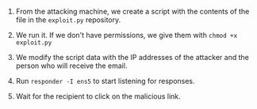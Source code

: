 1. From the attacking machine, we create a script with the contents of the file in the `exploit.py` repository.

2. We run it. If we don't have permissions, we give them with `chmod +x exploit.py`

3. We modify the script data with the IP addresses of the attacker and the person who will receive the email.

4. Run `responder -I ens5` to start listening for responses.

5. Wait for the recipient to click on the malicious link.

